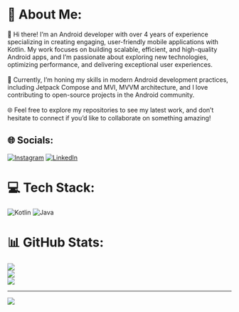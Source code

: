 # 💫 About Me:
👋 Hi there! I’m an Android developer with over 4 years of experience specializing in creating engaging, user-friendly mobile applications with Kotlin. My work focuses on building scalable, efficient, and high-quality Android apps, and I’m passionate about exploring new technologies, optimizing performance, and delivering exceptional user experiences.<br><br>💼 Currently, I’m honing my skills in modern Android development practices, including Jetpack Compose and MVI, MVVM architecture, and I love contributing to open-source projects in the Android community.<br><br>🌐 Feel free to explore my repositories to see my latest work, and don’t hesitate to connect if you’d like to collaborate on something amazing!


## 🌐 Socials:
[![Instagram](https://img.shields.io/badge/Instagram-%23E4405F.svg?logo=Instagram&logoColor=white)](https://instagram.com/rezaramesh16) [![LinkedIn](https://img.shields.io/badge/LinkedIn-%230077B5.svg?logo=linkedin&logoColor=white)](https://linkedin.com/in/rezaramesh) 

# 💻 Tech Stack:
![Kotlin](https://img.shields.io/badge/kotlin-%237F52FF.svg?style=for-the-badge&logo=kotlin&logoColor=white) ![Java](https://img.shields.io/badge/java-%23ED8B00.svg?style=for-the-badge&logo=openjdk&logoColor=white)
# 📊 GitHub Stats:
![](https://github-readme-stats.vercel.app/api?username=rezaramesh-dev&theme=dark&hide_border=false&include_all_commits=false&count_private=false)<br/>
![](https://github-readme-streak-stats.herokuapp.com/?user=rezaramesh-dev&theme=dark&hide_border=false)<br/>
![](https://github-readme-stats.vercel.app/api/top-langs/?username=rezaramesh-dev&theme=dark&hide_border=false&include_all_commits=false&count_private=false&layout=compact)

---
[![](https://visitcount.itsvg.in/api?id=rezaramesh-dev&icon=4&color=9)](https://visitcount.itsvg.in)

<!-- Proudly created with GPRM ( https://gprm.itsvg.in ) -->
